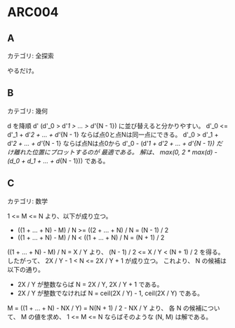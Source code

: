 # ARC004

## A
カテゴリ: 全探索

やるだけ。

## B
カテゴリ: 幾何

d を降順 d' (d'_0 > d'_1 > ... > d'_{N - 1}) に並び替えると分かりやすい。
d'_0 <= d'_1 + d'_2 + ... + d'_{N - 1} ならば点0と点Nは同一点にできる。
d'_0 > d'_1 + d'_2 + ... + d'_{N - 1} ならば点Nは点0から
d'_0 - (d'_1 + d'_2 + ... + d'_{N - 1}) だけ離れた位置にプロットするのが
最適である。
解は、 max(0, 2 * max(d) - (d_0 + d_1 + ... + d_{N - 1})) である。

## C
カテゴリ: 数学

1 <= M <= N より、以下が成り立つ。

* ((1 + ... + N) - M) / N >= ((2 + ... + N) / N = (N - 1) / 2
* ((1 + ... + N) - M) / N < ((1 + ... + N) / N = (N + 1) / 2

((1 + ... + N) - M) / N = X / Y より、 (N - 1) / 2 <= X / Y < (N + 1) / 2 を得る。
したがって、 2X / Y - 1 < N <= 2X / Y + 1 が成り立つ。
これより、 N の候補は以下の通り。

* 2X / Y が整数ならば N = 2X / Y, 2X / Y + 1 である。
* 2X / Y が整数でなければ N = ceil(2X / Y) - 1, ceil(2X / Y) である。

M = ((1 + ... + N) - NX / Y) = N(N + 1) / 2 - NX / Y より、
各 N の候補について、 M の値を求め、 1 <= M <= N ならばそのような (N, M) は解である。

